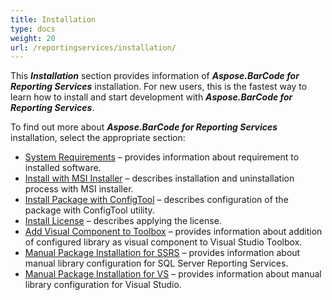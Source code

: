 ```yaml
---
title: Installation
type: docs
weight: 20
url: /reportingservices/installation/
---
```

This ***Installation*** section provides information of ***Aspose.BarCode for Reporting Services*** installation. For new users, this is the fastest way to learn how to install and start development with ***Aspose.BarCode for Reporting Services***.

To find out more about ***Aspose.BarCode for Reporting Services*** installation, select the appropriate section:
- [System Requirements](/barcode/reportingservices/system-requirements/) – provides information about requirement to installed software. 
- [Install with MSI Installer](/barcode/reportingservices/install-with-msi-installer/) – describes installation and uninstallation process with MSI installer.
- [Install Package with ConfigTool](/barcode/reportingservices/install-package-with-configtool/) – describes configuration of the package with ConfigTool utility.
- [Install License](/barcode/reportingservices/install-license/) – describes applying the license.
- [Add Visual Component to Toolbox](/barcode/reportingservices/add-visual-component-to-toolbox/) – provides information about addition of configured library as visual component to Visual Studio Toolbox.
- [Manual Package Installation for SSRS](/barcode/reportingservices/manual-package-installation-for-ssrs/) – provides information about manual library configuration for SQL Server Reporting Services.
- [Manual Package Installation for VS](/barcode/reportingservices/manual-package-installation-for-vs/) – provides information about manual library configuration for Visual Studio.

